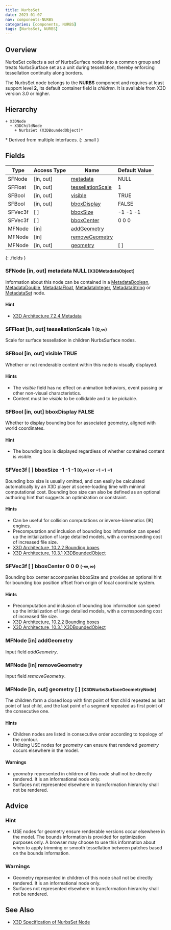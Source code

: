 ```yaml
---
title: NurbsSet
date: 2023-01-07
nav: components-NURBS
categories: [components, NURBS]
tags: [NurbsSet, NURBS]
---
```

<style>
.post h3 {
  word-spacing: 0.2em;
}
</style>

## Overview

NurbsSet collects a set of NurbsSurface nodes into a common group and treats NurbsSurface set as a unit during tessellation, thereby enforcing tessellation continuity along borders.

The NurbsSet node belongs to the **NURBS** component and requires at least support level **2,** its default container field is *children.* It is available from X3D version 3.0 or higher.

## Hierarchy

```
+ X3DNode
  + X3DChildNode
    + NurbsSet (X3DBoundedObject)*
```

\* Derived from multiple interfaces.
{: .small }

## Fields

| Type | Access Type | Name | Default Value |
| ---- | ----------- | ---- | ------------- |
| SFNode | \[in, out\] | [metadata](#sfnode-in-out-metadata-null-x3dmetadataobject) | NULL  |
| SFFloat | \[in, out\] | [tessellationScale](#sffloat-in-out-tessellationscale-1-0) | 1  |
| SFBool | \[in, out\] | [visible](#sfbool-in-out-visible-true) | TRUE |
| SFBool | \[in, out\] | [bboxDisplay](#sfbool-in-out-bboxdisplay-false) | FALSE |
| SFVec3f | \[ \] | [bboxSize](#sfvec3f---bboxsize--1--1--1-0-or-1-1-1) | -1 -1 -1  |
| SFVec3f | \[ \] | [bboxCenter](#sfvec3f---bboxcenter-0-0-0--) | 0 0 0  |
| MFNode | \[in\] | [addGeometry](#mfnode-in-addgeometry) |  |
| MFNode | \[in\] | [removeGeometry](#mfnode-in-removegeometry) |  |
| MFNode | \[in, out\] | [geometry](#mfnode-in-out-geometry---x3dnurbssurfacegeometrynode) | \[ \] |
{: .fields }

### SFNode [in, out] **metadata** NULL <small>[X3DMetadataObject]</small>

Information about this node can be contained in a [MetadataBoolean](/x_ite/components/core/metadataboolean/), [MetadataDouble](/x_ite/components/core/metadatadouble/), [MetadataFloat](/x_ite/components/core/metadatafloat/), [MetadataInteger](/x_ite/components/core/metadatainteger/), [MetadataString](/x_ite/components/core/metadatastring/) or [MetadataSet](/x_ite/components/core/metadataset/) node.

#### Hint

- [X3D Architecture 7.2.4 Metadata](https://www.web3d.org/specifications/X3Dv4/ISO-IEC19775-1v4-IS/Part01/components/core.html#Metadata)

### SFFloat [in, out] **tessellationScale** 1 <small>(0,∞)</small>

Scale for surface tessellation in children NurbsSurface nodes.

### SFBool [in, out] **visible** TRUE

Whether or not renderable content within this node is visually displayed.

#### Hints

- The *visible* field has no effect on animation behaviors, event passing or other non-visual characteristics.
- Content must be *visible* to be collidable and to be pickable.

### SFBool [in, out] **bboxDisplay** FALSE

Whether to display bounding box for associated geometry, aligned with world coordinates.

#### Hint

- The bounding box is displayed regardless of whether contained content is visible.

### SFVec3f [ ] **bboxSize** -1 -1 -1 <small>[0,∞) or −1 −1 −1</small>

Bounding box size is usually omitted, and can easily be calculated automatically by an X3D player at scene-loading time with minimal computational cost. Bounding box size can also be defined as an optional authoring hint that suggests an optimization or constraint.

#### Hints

- Can be useful for collision computations or inverse-kinematics (IK) engines.
- Precomputation and inclusion of bounding box information can speed up the initialization of large detailed models, with a corresponding cost of increased file size.
- [X3D Architecture, 10.2.2 Bounding boxes](https://www.web3d.org/specifications/X3Dv4/ISO-IEC19775-1v4-IS/Part01/components/grouping.html#BoundingBoxes)
- [X3D Architecture, 10.3.1 X3DBoundedObject](https://www.web3d.org/specifications/X3Dv4/ISO-IEC19775-1v4-IS/Part01/components/grouping.html#X3DBoundedObject)

### SFVec3f [ ] **bboxCenter** 0 0 0 <small>(-∞,∞)</small>

Bounding box center accompanies bboxSize and provides an optional hint for bounding box position offset from origin of local coordinate system.

#### Hints

- Precomputation and inclusion of bounding box information can speed up the initialization of large detailed models, with a corresponding cost of increased file size.
- [X3D Architecture, 10.2.2 Bounding boxes](https://www.web3d.org/specifications/X3Dv4/ISO-IEC19775-1v4-IS/Part01/components/grouping.html#BoundingBoxes)
- [X3D Architecture, 10.3.1 X3DBoundedObject](https://www.web3d.org/specifications/X3Dv4/ISO-IEC19775-1v4-IS/Part01/components/grouping.html#X3DBoundedObject)

### MFNode [in] **addGeometry**

Input field *addGeometry*.

### MFNode [in] **removeGeometry**

Input field *removeGeometry*.

### MFNode [in, out] **geometry** [ ] <small>[X3DNurbsSurfaceGeometryNode]</small>

The children form a closed loop with first point of first child repeated as last point of last child, and the last point of a segment repeated as first point of the consecutive one.

#### Hints

- Children nodes are listed in consecutive order according to topology of the contour.
- Utilizing USE nodes for *geometry* can ensure that rendered *geometry* occurs elsewhere in the model.

#### Warnings

- *geometry* represented in children of this node shall not be directly rendered. It is an informational node only.
- Surfaces not represented elsewhere in transformation hierarchy shall not be rendered.

## Advice

### Hint

- USE nodes for geometry ensure renderable versions occur elsewhere in the model. The bounds information is provided for optimization purposes only. A browser may choose to use this information about when to apply trimming or smooth tessellation between patches based on the bounds information.

### Warnings

- Geometry represented in children of this node shall not be directly rendered. It is an informational node only.
- Surfaces not represented elsewhere in transformation hierarchy shall not be rendered.

## See Also

- [X3D Specification of NurbsSet Node](https://www.web3d.org/documents/specifications/19775-1/V4.0/Part01/components/nurbs.html#NurbsSet)
